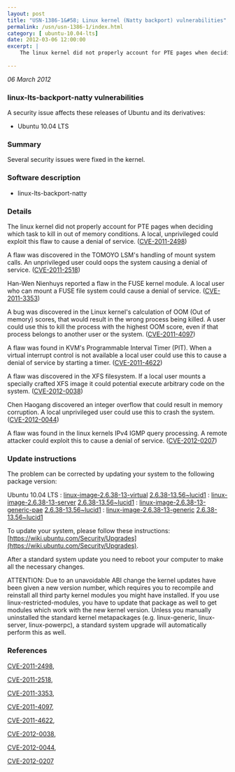 ```yaml
---
layout: post
title: "USN-1386-1&#58; Linux kernel (Natty backport) vulnerabilities"
permalink: /usn/usn-1386-1/index.html
category: [ ubuntu-10.04-lts]
date: 2012-03-06 12:00:00
excerpt: |
    The linux kernel did not properly account for PTE pages when deciding which task to kill in out of memory conditions. A local, unprivileged could exploit this flaw to cause a denial of service. ([CVE-2011-2498](http://people.ubuntu.com/~ubuntu-security/cve/CVE-2011-2498))
    
--- 
```

 
 

*06 March 2012*

### linux-lts-backport-natty vulnerabilities

A security issue affects these releases of Ubuntu and its derivatives:

* Ubuntu 10.04 LTS

### Summary

Several security issues were fixed in the kernel. 

### Software description

* linux-lts-backport-natty 

### Details

The linux kernel did not properly account for PTE pages when deciding which task to kill in out of memory conditions. A local, unprivileged could exploit this flaw to cause a denial of service. ([CVE-2011-2498](http://people.ubuntu.com/~ubuntu-security/cve/CVE-2011-2498))

A flaw was discovered in the TOMOYO LSM&#39;s handling of mount system calls. An unprivileged user could oops the system causing a denial of service. ([CVE-2011-2518](http://people.ubuntu.com/~ubuntu-security/cve/CVE-2011-2518))

Han-Wen Nienhuys reported a flaw in the FUSE kernel module. A local user who can mount a FUSE file system could cause a denial of service. ([CVE-2011-3353](http://people.ubuntu.com/~ubuntu-security/cve/CVE-2011-3353))

A bug was discovered in the Linux kernel&#39;s calculation of OOM (Out of memory) scores, that would result in the wrong process being killed. A user could use this to kill the process with the highest OOM score, even if that process belongs to another user or the system. ([CVE-2011-4097](http://people.ubuntu.com/~ubuntu-security/cve/CVE-2011-4097))

A flaw was found in KVM&#39;s Programmable Interval Timer (PIT). When a virtual interrupt control is not available a local user could use this to cause a denial of service by starting a timer. ([CVE-2011-4622](http://people.ubuntu.com/~ubuntu-security/cve/CVE-2011-4622))

A flaw was discovered in the XFS filesystem. If a local user mounts a specially crafted XFS image it could potential execute arbitrary code on the system. ([CVE-2012-0038](http://people.ubuntu.com/~ubuntu-security/cve/CVE-2012-0038))

Chen Haogang discovered an integer overflow that could result in memory corruption. A local unprivileged user could use this to crash the system. ([CVE-2012-0044](http://people.ubuntu.com/~ubuntu-security/cve/CVE-2012-0044))

A flaw was found in the linux kernels IPv4 IGMP query processing. A remote attacker could exploit this to cause a denial of service. ([CVE-2012-0207](http://people.ubuntu.com/~ubuntu-security/cve/CVE-2012-0207)) 

### Update instructions

The problem can be corrected by updating your system to the following package version:

Ubuntu 10.04 LTS
 : [linux-image-2.6.38-13-virtual](https://launchpad.net/ubuntu/+source/linux-lts-backport-natty) <span> [2.6.38-13.56~lucid1](https://launchpad.net/ubuntu/+source/linux-lts-backport-natty/2.6.38-13.56~lucid1) </span> 
 : [linux-image-2.6.38-13-server](https://launchpad.net/ubuntu/+source/linux-lts-backport-natty) <span> [2.6.38-13.56~lucid1](https://launchpad.net/ubuntu/+source/linux-lts-backport-natty/2.6.38-13.56~lucid1) </span> 
 : [linux-image-2.6.38-13-generic-pae](https://launchpad.net/ubuntu/+source/linux-lts-backport-natty) <span> [2.6.38-13.56~lucid1](https://launchpad.net/ubuntu/+source/linux-lts-backport-natty/2.6.38-13.56~lucid1) </span> 
 : [linux-image-2.6.38-13-generic](https://launchpad.net/ubuntu/+source/linux-lts-backport-natty) <span> [2.6.38-13.56~lucid1](https://launchpad.net/ubuntu/+source/linux-lts-backport-natty/2.6.38-13.56~lucid1) </span> 

To update your system, please follow these instructions: [https://wiki.ubuntu.com/Security/Upgrades](https://wiki.ubuntu.com/Security/Upgrades).

After a standard system update you need to reboot your computer to make all the necessary changes.

ATTENTION: Due to an unavoidable ABI change the kernel updates have been given a new version number, which requires you to recompile and reinstall all third party kernel modules you might have installed. If you use linux-restricted-modules, you have to update that package as well to get modules which work with the new kernel version. Unless you manually uninstalled the standard kernel metapackages (e.g. linux-generic, linux-server, linux-powerpc), a standard system upgrade will automatically perform this as well. 

### References

 
 [CVE-2011-2498](http://people.ubuntu.com/~ubuntu-security/cve/CVE-2011-2498), 

 [CVE-2011-2518](http://people.ubuntu.com/~ubuntu-security/cve/CVE-2011-2518), 

 [CVE-2011-3353](http://people.ubuntu.com/~ubuntu-security/cve/CVE-2011-3353), 

 [CVE-2011-4097](http://people.ubuntu.com/~ubuntu-security/cve/CVE-2011-4097), 

 [CVE-2011-4622](http://people.ubuntu.com/~ubuntu-security/cve/CVE-2011-4622), 

 [CVE-2012-0038](http://people.ubuntu.com/~ubuntu-security/cve/CVE-2012-0038), 

 [CVE-2012-0044](http://people.ubuntu.com/~ubuntu-security/cve/CVE-2012-0044), 

 [CVE-2012-0207](http://people.ubuntu.com/~ubuntu-security/cve/CVE-2012-0207)
 

